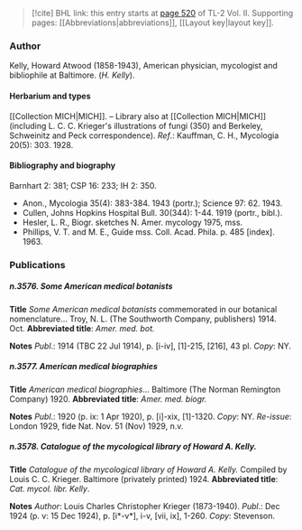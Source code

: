 > [!cite] BHL link: this entry starts at [page 520](https://www.biodiversitylibrary.org/item/103253#page/546/mode/1up) of TL-2 Vol. II.
> Supporting pages: [[Abbreviations|abbreviations]], [[Layout key|layout key]].

### Author

Kelly, Howard Atwood (1858-1943), American physician, mycologist and bibliophile at Baltimore. (*H. Kelly*).

#### Herbarium and types

[[Collection MICH|MICH]]. – Library also at [[Collection MICH|MICH]] (including L. C. C. Krieger's illustrations of fungi (350) and Berkeley, Schweinitz and Peck correspondence).
*Ref*.: Kauffman, C. H., Mycologia 20(5): 303. 1928.

#### Bibliography and biography

Barnhart 2: 381; CSP 16: 233; IH 2: 350.
- Anon., Mycologia 35(4): 383-384. 1943 (portr.); Science 97: 62. 1943.
- Cullen, Johns Hopkins Hospital Bull. 30(344): 1-44. 1919 (portr., bibl.).
- Hesler, L. R., Biogr. sketches N. Amer. mycology 1975, mss.
- Phillips, V. T. and M. E., Guide mss. Coll. Acad. Phila. p. 485 \[index\]. 1963.

### Publications

##### n.3576. Some American medical botanists

**Title**
*Some American medical botanists* commemorated in our botanical nomenclature... Troy, N. L. (The Southworth Company, publishers) 1914. Oct.
**Abbreviated title**: *Amer. med. bot.*

**Notes**
*Publ*.: 1914 (TBC 22 Jul 1914), p. \[i-iv\], \[1\]-215, \[216\], 43 pl. *Copy*: NY.

##### n.3577. American medical biographies

**Title**
*American medical biographies*... Baltimore (The Norman Remington Company) 1920.
**Abbreviated title**: *Amer. med. biogr.*

**Notes**
*Publ*.: 1920 (p. ix: 1 Apr 1920), p. \[i\]-xix, \[1\]-1320. *Copy*: NY.
*Re-issue*: London 1929, fide Nat. Nov. 51 (Nov) 1929, n.v.

##### n.3578. Catalogue of the mycological library of Howard A. Kelly.

**Title**
*Catalogue of the mycological library of Howard A. Kelly.* Compiled by Louis C. C. Krieger. Baltimore (privately printed) 1924.
**Abbreviated title**: *Cat. mycol. libr. Kelly*.

**Notes**
*Author*: Louis Charles Christopher Krieger (1873-1940).
*Publ*.: Dec 1924 (p. v: 15 Dec 1924), p. \[i\*-v\*\], i-v, \[vii, ix\], 1-260. *Copy*: Stevenson.

